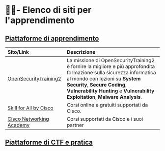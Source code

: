 # 👨‍🏫- Elenco di siti per l'apprendimento 

## [Piattaforme di apprendimento](#e-learning-platforms)
|    Sito/Link                                                               |    Descrizione                                                                                                                                                                                                                                                                       |
|:---------------------------------------------------------------------------|:-------------------------------------------------------------------------------------------------------------------------------------------------------------------------------------------------------------------------------------------------------------------------------------|
|    [OpenSecurityTraining2](https://opensecuritytraining.info/Home.html)    |    La missione di OpenSecurityTraining2 è fornire la migliore e più approfondita formazione sulla sicurezza informatica al mondo con lezioni su **System Security**, **Secure Coding**, **Vulnerability Hunting** e **Vulnerability Exploitation**, **Malware Analysis**.            |
| [Skill for All by Cisco](https://skillsforall.com/)                        | Corsi online e gratuiti supportati da Cisco.                                                                                                                                                                                                                                         |
| [Cisco Networking Academy](https://netacad.com)                            | Corsi supportati da Cisco e i suoi partner                                                                                                                                                                                                                                           |  

## [Piattaforme di CTF e pratica](#ctf-practice-platforms)

